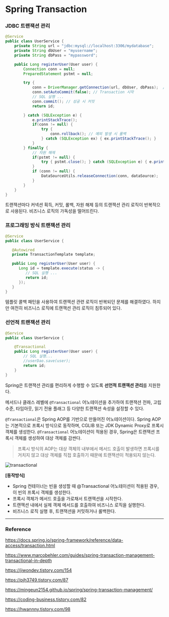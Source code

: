 # Spring Transaction

### JDBC 트랜잭션 관리
```java
@Service
public class UserService { 
    private String url = "jdbc:mysql://localhost:3306/mydatabase";
    private String dbUser = "myusername";
    private String dbPass = "mypassword";

    public Long registerUser(User user) {
        Connection conn = null;
        PreparedStatement pstmt = null;

        try {
            conn = DriverManager.getConnection(url, dbUser, dbPass);  // Connection 획득
            conn.setAutoCommit(false); // Transaction 시작
            // SQL 실행 ...
            conn.commit(); // 성공 시 커밋
            return id;

        } catch (SQLException e) {
            e.printStackTrace();
            if(conn != null) {
                try {
                    conn.rollback(); // 예외 발생 시 롤백
                } catch (SQLException ex) { ex.printStackTrace(); }
            }
        } finally {
            // 자원 해제
            if(pstmt != null) {
                try { pstmt.close(); } catch (SQLException e) { e.printStackTrace(); }
            }
            if (conn != null) {
                DataSourceUtils.releaseConnection(conn, dataSource);
            }
        }
    }
}
```
트랜잭션마다 커넥션 획득, 커밋, 롤백, 자원 해제 등의 트랜잭션 관리 로직이 반복적으로 사용된다.
비즈니스 로직의 가독성을 떨어뜨린다.

### 프로그래밍 방식 트랜잭션 관리

```java
@Service
public class UserService {

   @Autowired
   private TransactionTemplate template;

   public Long registerUser(User user) {
      Long id = template.execute(status -> {
         // SQL 실행 ...
         return id;
      });
   }
}
```
템플릿 콜백 패턴을 사용하여 트랜잭션 관련 로직이 반복되던 문제를 해결하였다.
하지만 여전히 비즈니스 로직에 트랜잭션 관리 로직이 침투되어 있다.

### 선언적 트랜잭션 관리

```java
@Service
public class UserService {

    @Transactional
    public Long registerUser(User user) {
        // SQL 실행...
        //userDao.save(user);
        return id;
    }
}
```
Spring은 트랜잭션 관리를 편리하게 수행할 수 있도록 **선언적 트랜잭션 관리**를 지원한다.

메서드나 클래스 레벨에 ``@Transactional`` 어노테이션을 추가하여 트랜잭션 전파, 고립 수준, 타임아웃, 읽기 전용 플래그 등 다양한 트랜잭션 속성을 설정할 수 있다.

``@Transactional``은 Spring AOP를 기반으로 만들어진 어노테이션이다.
Spring AOP는 기본적으로 프록시 방식으로 동작하며, CGLIB 또는 JDK Dynamic Proxy로 프록시 객체를 생성한다.
``@Transactional`` 어노테이션이 적용된 경우, Spring은 트랜잭션 프록시 객체를 생성하여 대상 객체를 감싼다.

> 프록시 방식의 AOP는 대상 객체의 내부에서 메서드 호출이 발생하면 프록시를 거치지 않고 대상 객체를 직접 호출하기 때문에 트랜잭션이 적용되지 않는다.

![transactional](https://github.com/sunyesle/TIL/assets/45172865/c49de2d3-a504-4bc3-b787-d5e226fa28e7)

**[동작방식]**
- Spring 컨테이너는 빈을 생성할 때 @Transactional 어노테이션이 적용된 경우, 이 빈의 프록시 객체를 생성한다.
- 프록시 객체가 메서드 호출을 가로채서 트랜잭션을 시작한다.
- 트랜잭션 내에서 실제 객체 메서드를 호출하여 비즈니스 로직을 실행한다.
- 비즈니스 로직 실행 후, 트랜잭션을 커밋하거나 롤백한다.

---
### Reference

https://docs.spring.io/spring-framework/reference/data-access/transaction.html

https://www.marcobehler.com/guides/spring-transaction-management-transactional-in-depth

https://jiwondev.tistory.com/154

https://pjh3749.tistory.com/87

https://mingeun2154.github.io/spring/spring-transaction-management/

https://coding-business.tistory.com/82

https://hwannny.tistory.com/98
